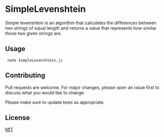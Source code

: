 
# SimpleLevenshtein

Simple levenshtein is an algorithm that calculates the differences between two strings of equal length and returns a value that represents how similar those two given strings are.

## Usage

``` node SimpleLevenshtein.js```
## Contributing
Pull requests are welcome. For major changes, please open an issue first to discuss what you would like to change.

Please make sure to update tests as appropriate.

## License
[MIT](https://choosealicense.com/licenses/mit/)
